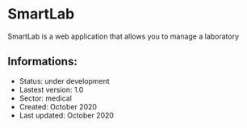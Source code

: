 # SmartLab

SmartLab is a web application that allows you to manage a laboratory

## Informations:
- Status: under development
- Lastest version: 1.0
- Sector: medical
- Created: October 2020
- Last updated: October 2020
